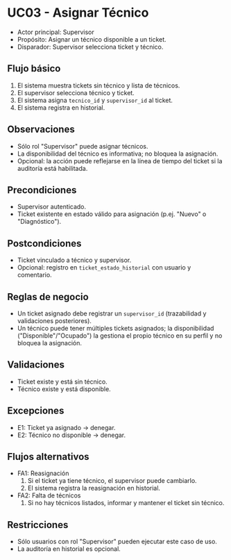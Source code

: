 # UC03 - Asignar Técnico

- Actor principal: Supervisor
- Propósito: Asignar un técnico disponible a un ticket.
- Disparador: Supervisor selecciona ticket y técnico.

## Flujo básico
1. El sistema muestra tickets sin técnico y lista de técnicos.
2. El supervisor selecciona técnico y ticket.
3. El sistema asigna `tecnico_id` y `supervisor_id` al ticket.
4. El sistema registra en historial.

## Observaciones
- Sólo rol "Supervisor" puede asignar técnicos.
- La disponibilidad del técnico es informativa; no bloquea la asignación.
- Opcional: la acción puede reflejarse en la línea de tiempo del ticket si la auditoría está habilitada.

## Precondiciones
- Supervisor autenticado.
- Ticket existente en estado válido para asignación (p.ej. "Nuevo" o "Diagnóstico").

## Postcondiciones
- Ticket vinculado a técnico y supervisor.
- Opcional: registro en `ticket_estado_historial` con usuario y comentario.

## Reglas de negocio
- Un ticket asignado debe registrar un `supervisor_id` (trazabilidad y validaciones posteriores).
- Un técnico puede tener múltiples tickets asignados; la disponibilidad ("Disponible"/"Ocupado") la gestiona el propio técnico en su perfil y no bloquea la asignación.

## Validaciones
- Ticket existe y está sin técnico.
- Técnico existe y está disponible.

## Excepciones
- E1: Ticket ya asignado → denegar.
- E2: Técnico no disponible → denegar.

## Flujos alternativos
- FA1: Reasignación
  1. Si el ticket ya tiene técnico, el supervisor puede cambiarlo.
  2. El sistema registra la reasignación en historial.
- FA2: Falta de técnicos
  1. Si no hay técnicos listados, informar y mantener el ticket sin técnico.

## Restricciones
- Sólo usuarios con rol "Supervisor" pueden ejecutar este caso de uso.
- La auditoría en historial es opcional.